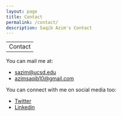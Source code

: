 ```yaml
---
layout: page
title: Contact
permalink: /contact/
description: Saqib Azim's Contact
---
```


<table width="100%" align="center" border="0" cellspacing="0">
<tbody>
  <tr>
    <td>
      <heading>Contact</heading>
    </td>
  </tr>
</tbody>
</table>

<table style="width:100%;border:0px;border-spacing:0px;border-collapse:separate;margin-right:auto;margin-left:auto;margin-bottom:15px">
<tbody>
  <tr>
    <p>You can mail me at:</p>
    <ul>
        <li><a href="mailto: sazim@ucsd.edu">sazim@ucsd.edu</a></li>
        <li><a href="mailto: azimsaqib10@gmail.com">azimsaqib10@gmail.com</a></li>
    </ul>
    <p>You can connect with me on social media too:</p>
    <ul>
        <li><a href="https://twitter.com/_saqib1707">Twitter</a></li>
        <li><a href="https://www.linkedin.com/in/saqibazim/">Linkedin</a></li>
    </ul>
  </tr>
</tbody>
</table>